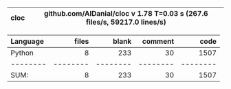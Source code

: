 cloc|github.com/AlDanial/cloc v 1.78  T=0.03 s (267.6 files/s, 59217.0 lines/s)
--- | ---

Language|files|blank|comment|code
:-------|-------:|-------:|-------:|-------:
Python|8|233|30|1507
--------|--------|--------|--------|--------
SUM:|8|233|30|1507
